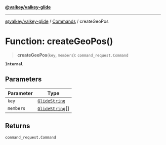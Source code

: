 [**@valkey/valkey-glide**](../../README.md)

***

[@valkey/valkey-glide](../../modules.md) / [Commands](../README.md) / createGeoPos

# Function: createGeoPos()

> **createGeoPos**(`key`, `members`): `command_request.Command`

**`Internal`**

## Parameters

| Parameter | Type |
| ------ | ------ |
| `key` | [`GlideString`](../../BaseClient/type-aliases/GlideString.md) |
| `members` | [`GlideString`](../../BaseClient/type-aliases/GlideString.md)[] |

## Returns

`command_request.Command`

